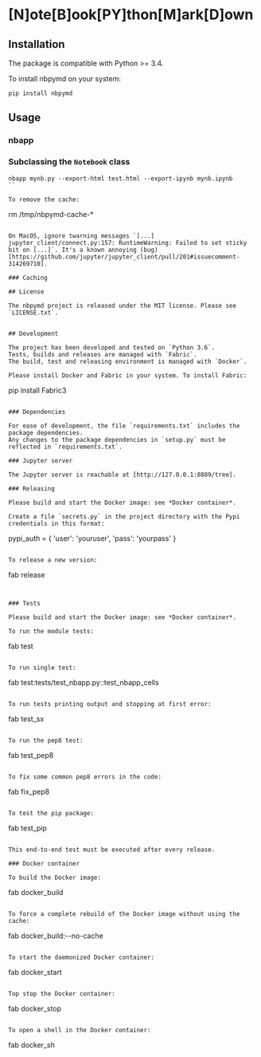 # [N]ote[B]ook[PY]thon[M]ark[D]own

## Installation

The package is compatible with Python >= 3.4.

To install nbpymd on your system:

```
pip install nbpymd
```

## Usage

### nbapp

### Subclassing the `Notebook` class

```
nbapp mynb.py --export-html test.html --export-ipynb mynb.ipynb
``

To remove the cache:

```
rm /tmp/nbpymd-cache-*
```

On MacOS, ignore twarning messages `[...] jupyter_client/connect.py:157: RuntimeWarning: Failed to set sticky bit on [...]`. It's a known annoying (bug)[https://github.com/jupyter/jupyter_client/pull/201#issuecomment-314269710].

### Caching

## License

The nbpymd project is released under the MIT license. Please see `LICENSE.txt`.


## Development

The project has been developed and tested on `Python 3.6`.
Tests, builds and releases are managed with `Fabric`.
The build, test and releasing environment is managed with `Docker`.

Please install Docker and Fabric in your system. To install Fabric:

```
pip install Fabric3
```

### Dependencies

For ease of development, the file `requirements.txt` includes the package dependencies.
Any changes to the package dependencies in `setup.py` must be reflected in `requirements.txt`.

### Jupyter server

The Jupyter server is reachable at [http://127.0.0.1:8889/tree].

### Releasing

Please build and start the Docker image: see *Docker container*.

Create a file `secrets.py` in the project directory with the Pypi credentials in this format:

```
pypi_auth = {
    'user': 'youruser',
    'pass': 'yourpass'
}
```

To release a new version:

```
fab release
```


### Tests

Please build and start the Docker image: see *Docker container*.

To run the module tests:

```
fab test
```

To run single test:

```
fab test:tests/test_nbapp.py::test_nbapp_cells
```

To run tests printing output and stopping at first error:

```
fab test_sx
```

To run the pep8 test:

```
fab test_pep8
```

To fix some common pep8 errors in the code:

```
fab fix_pep8
```

To test the pip package:
```
fab test_pip
```

This end-to-end test must be executed after every release.

### Docker container

To build the Docker image:

```
fab docker_build
```

To force a complete rebuild of the Docker image without using the cache:

```
fab docker_build:--no-cache
```

To start the daemonized Docker container:

```
fab docker_start
```

Top stop the Docker container:

```
fab docker_stop
```

To open a shell in the Docker container:

```
fab docker_sh
```


